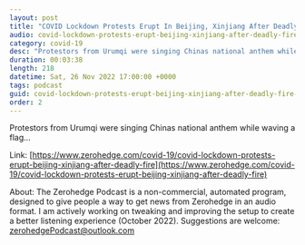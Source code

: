 ```yaml
---
layout: post
title: "COVID Lockdown Protests Erupt In Beijing, Xinjiang After Deadly Fire"
audio: covid-lockdown-protests-erupt-beijing-xinjiang-after-deadly-fire-0
category: covid-19
desc: "Protestors from Urumqi were singing Chinas national anthem while waving a flag..."
duration: 00:03:38
length: 218
datetime: Sat, 26 Nov 2022 17:00:00 +0000
tags: podcast
guid: covid-lockdown-protests-erupt-beijing-xinjiang-after-deadly-fire-0
order: 2
---
```

Protestors from Urumqi were singing Chinas national anthem while waving a flag...

Link: [https://www.zerohedge.com/covid-19/covid-lockdown-protests-erupt-beijing-xinjiang-after-deadly-fire](https://www.zerohedge.com/covid-19/covid-lockdown-protests-erupt-beijing-xinjiang-after-deadly-fire)

About: The Zerohedge Podcast is a non-commercial, automated program, designed to give people a way to get news from Zerohedge in an audio format.  I am actively working on tweaking and improving the setup to create a better listening experience (October 2022).  Suggestions are welcome: [zerohedgePodcast@outlook.com](mailto:zerohedgePodcast@outlook.com)